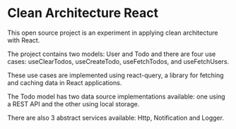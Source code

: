 # Clean Architecture React

This open source project is an experiment in applying clean architecture with React.

The project contains two models: User and Todo and there are four use cases: useClearTodos, useCreateTodo, useFetchTodos, and useFetchUsers.

These use cases are implemented using react-query, a library for fetching and caching data in React applications.

The Todo model has two data source implementations available: one using a REST API and the other using local storage.

There are also 3 abstract services available: Http, Notification and Logger.
